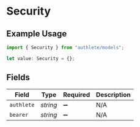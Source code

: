 # Security

## Example Usage

```typescript
import { Security } from "authlete/models";

let value: Security = {};
```

## Fields

| Field              | Type               | Required           | Description        |
| ------------------ | ------------------ | ------------------ | ------------------ |
| `authlete`         | *string*           | :heavy_minus_sign: | N/A                |
| `bearer`           | *string*           | :heavy_minus_sign: | N/A                |